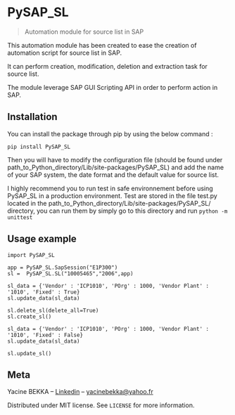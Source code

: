 # PySAP_SL

> Automation module for source list in SAP

This automation module has been created to ease the creation of automation script for source list in SAP.

It can perform creation, modification, deletion and extraction task for source list.

The module leverage SAP GUI Scripting API in order to perform action in SAP.

## Installation

You can install the package through pip by using the below command :
```
pip install PySAP_SL 
```
Then you will have to modify the configuration file (should be found under path_to_Python_directory/Lib/site-packages/PySAP_SL) and add the name of your SAP system, the date format and the default value for source list.

I highly recommend you to run test in safe environnement before using PySAP_SL in a production environment.
Test are stored in the file test.py located in the path_to_Python_directory/Lib/site-packages/PySAP_SL/ directory, you can run them by simply go to this directory and run ```python -m unittest```

## Usage example

```
import PySAP_SL

app = PySAP_SL.SapSession("E1P300")
sl =  PySAP_SL.SL("10005465","2006",app)

sl_data = {'Vendor' : 'ICP1010', 'POrg' : 1000, 'Vendor Plant' : '1010', 'Fixed' : True}
sl.update_data(sl_data)

sl.delete_sl(delete_all=True)
sl.create_sl()

sl_data = {'Vendor' : 'ICP1010', 'POrg' : 1000, 'Vendor Plant' : '1010', 'Fixed' : False}
sl.update_data(sl_data)

sl.update_sl()
```

## Meta

Yacine BEKKA – [Linkedin](https://www.linkedin.com/in/yacine-bekka-519b79146) – yacinebekka@yahoo.fr

Distributed under MIT license. See ``LICENSE`` for more information.
